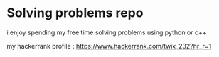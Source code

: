 # Solving problems repo
i enjoy spending my free time solving problems using python or c++

my hackerrank profile :
https://www.hackerrank.com/twix_232?hr_r=1
